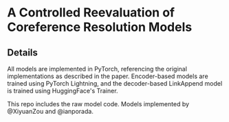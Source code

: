# A Controlled Reevaluation of Coreference Resolution Models

## Details

All models are implemented in PyTorch, referencing the original implementations as described in the paper. Encoder-based models are trained using PyTorch Lightning,  and the decoder-based LinkAppend model is trained using HuggingFace's Trainer.

This repo includes the raw model code. Models implemented by @XiyuanZou and @ianporada.
